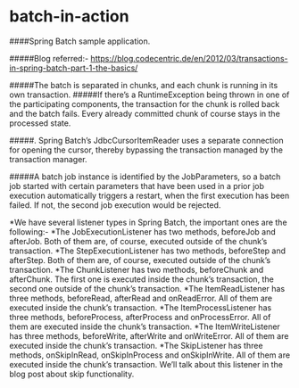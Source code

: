 # batch-in-action

####Spring Batch sample application.

#####Blog referred:- https://blog.codecentric.de/en/2012/03/transactions-in-spring-batch-part-1-the-basics/


#####The batch is separated in chunks, and each chunk is running in its own transaction.
#####If there’s a RuntimeException being thrown in one of the participating components, the transaction for the chunk is rolled back and the batch fails. Every already committed chunk of course stays in the processed state.

#####. Spring Batch’s JdbcCursorItemReader uses a separate connection for opening the cursor, thereby bypassing the transaction managed by the transaction manager.

#####A batch job instance is identified by the JobParameters, so a batch job started with certain parameters that have been used in a prior job execution automatically triggers a restart, when the first execution has been failed. If not, the second job execution would be rejected.


*We have several listener types in Spring Batch, the important ones are the following:-
 *The JobExecutionListener has two methods, beforeJob and afterJob. Both of them are, of course, executed outside of the chunk’s transaction.
 *The StepExecutionListener has two methods, beforeStep and afterStep. Both of them are, of course, executed outside of the chunk’s transaction.
 *The ChunkListener has two methods, beforeChunk and afterChunk. The first one is executed inside the chunk’s transaction, the second one outside of the   chunk’s transaction.
 *The ItemReadListener has three methods, beforeRead, afterRead and onReadError. All of them are executed inside the chunk’s transaction.
 *The ItemProcessListener has three methods, beforeProcess, afterProcess and onProcessError. All of them are executed inside the chunk’s transaction.
 *The ItemWriteListener has three methods, beforeWrite, afterWrite and onWriteError. All of them are executed inside the chunk’s transaction.
 *The SkipListener has three methods, onSkipInRead, onSkipInProcess and onSkipInWrite. All of them are executed inside the chunk’s transaction. We’ll talk about this listener in the blog post about skip functionality.